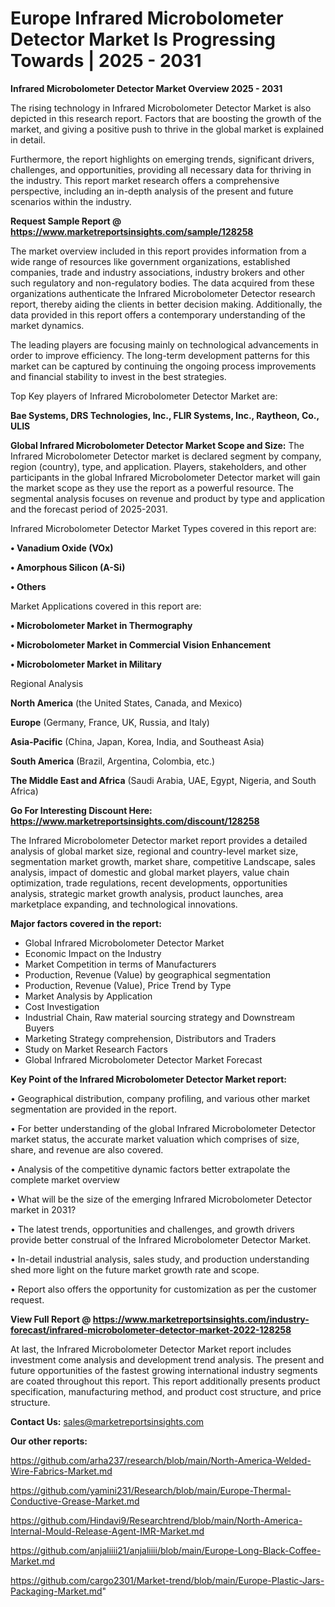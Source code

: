 # Europe Infrared Microbolometer Detector Market Is Progressing Towards | 2025 - 2031

<Strong> Infrared Microbolometer Detector Market Overview 2025 - 2031</strong>

The rising technology in Infrared Microbolometer Detector Market is also depicted in this research report. Factors that are boosting the growth of the market, and giving a positive push to thrive in the global market is explained in detail.

Furthermore, the report highlights on emerging trends, significant drivers, challenges, and opportunities, providing all necessary data for thriving in the industry. This report market research offers a comprehensive perspective, including an in-depth analysis of the present and future scenarios within the industry.

<strong>Request Sample Report @ <a href=https://www.marketreportsinsights.com/sample/128258>https://www.marketreportsinsights.com/sample/128258</a></strong>

The market overview included in this report provides information from a wide range of resources like government organizations, established companies, trade and industry associations, industry brokers and other such regulatory and non-regulatory bodies. The data acquired from these organizations authenticate the Infrared Microbolometer Detector research report, thereby aiding the clients in better decision making. Additionally, the data provided in this report offers a contemporary understanding of the market dynamics.

The leading players are focusing mainly on technological advancements in order to improve efficiency. The long-term development patterns for this market can be captured by continuing the ongoing process improvements and financial stability to invest in the best strategies.

Top Key players of Infrared Microbolometer Detector Market are:

<strong>Bae Systems, DRS Technologies, Inc., FLIR Systems, Inc., Raytheon, Co., ULIS</strong>

<strong><b>Global Infrared Microbolometer Detector Market Scope and Size:</b></strong>
The Infrared Microbolometer Detector market is declared segment by company, region (country), type, and application. Players, stakeholders, and other participants in the global Infrared Microbolometer Detector market will gain the market scope as they use the report as a powerful resource. The segmental analysis focuses on revenue and product by type and application and the forecast period of 2025-2031.

Infrared Microbolometer Detector Market Types covered in this report are:

<strong>• Vanadium Oxide (VOx)

• Amorphous Silicon (A-Si)

• Others</strong>

Market Applications covered in this report are:

<strong>• Microbolometer Market in Thermography

• Microbolometer Market in Commercial Vision Enhancement

• Microbolometer Market in Military</strong> 

Regional Analysis

<strong>North America</strong> (the United States, Canada, and Mexico)

<strong>Europe</strong> (Germany, France, UK, Russia, and Italy)

<strong>Asia-Pacific</strong> (China, Japan, Korea, India, and Southeast Asia)

<strong>South America</strong> (Brazil, Argentina, Colombia, etc.)

<strong>The Middle East and Africa</strong> (Saudi Arabia, UAE, Egypt, Nigeria, and South Africa)

<strong>Go For Interesting Discount Here: <a href=https://www.marketreportsinsights.com/discount/128258>https://www.marketreportsinsights.com/discount/128258</a></strong>

The Infrared Microbolometer Detector market report provides a detailed analysis of global market size, regional and country-level market size, segmentation market growth, market share, competitive Landscape, sales analysis, impact of domestic and global market players, value chain optimization, trade regulations, recent developments, opportunities analysis, strategic market growth analysis, product launches, area marketplace expanding, and technological innovations.

<strong><b>Major factors covered in the report:</b></strong>
<ul>
  <li>Global Infrared Microbolometer Detector Market </li>
  <li>Economic Impact on the Industry</li>
  <li>Market Competition in terms of Manufacturers</li>
  <li>Production, Revenue (Value) by geographical segmentation</li>
  <li>Production, Revenue (Value), Price Trend by Type</li>
  <li>Market Analysis by Application</li>
  <li>Cost Investigation</li>
  <li>Industrial Chain, Raw material sourcing strategy and Downstream Buyers</li>
  <li>Marketing Strategy comprehension, Distributors and Traders</li>
  <li>Study on Market Research Factors</li>
  <li>Global Infrared Microbolometer Detector Market Forecast</li>
</ul>

<strong><b>Key Point of the Infrared Microbolometer Detector Market report:</b></strong>

• Geographical distribution, company profiling, and various other market segmentation are provided in the report.

• For better understanding of the global Infrared Microbolometer Detector market status, the accurate market valuation which comprises of size, share, and revenue are also covered.

• Analysis of the competitive dynamic factors better extrapolate the complete market overview

• What will be the size of the emerging Infrared Microbolometer Detector market in 2031?

• The latest trends, opportunities and challenges, and growth drivers provide better construal of the Infrared Microbolometer Detector Market.

• In-detail industrial analysis, sales study, and production understanding shed more light on the future market growth rate and scope.

• Report also offers the opportunity for customization as per the customer request.

<strong><b>View Full Report @ <a href=https://www.marketreportsinsights.com/industry-forecast/infrared-microbolometer-detector-market-2022-128258>https://www.marketreportsinsights.com/industry-forecast/infrared-microbolometer-detector-market-2022-128258</a></b></strong>


At last, the Infrared Microbolometer Detector Market report includes investment come analysis and development trend analysis. The present and future opportunities of the fastest growing international industry segments are coated throughout this report. This report additionally presents product specification, manufacturing method, and product cost structure, and price structure.

<strong>Contact Us:</strong>
sales@marketreportsinsights.com

<strong>Our other reports:</strong>

<a href=https://github.com/arha237/research/blob/main/North-America-Welded-Wire-Fabrics-Market.md>https://github.com/arha237/research/blob/main/North-America-Welded-Wire-Fabrics-Market.md</a>

<a href=https://github.com/yamini231/Research/blob/main/Europe-Thermal-Conductive-Grease-Market.md>https://github.com/yamini231/Research/blob/main/Europe-Thermal-Conductive-Grease-Market.md</a>

<a href=https://github.com/Hindavi9/Researchtrend/blob/main/North-America-Internal-Mould-Release-Agent-IMR-Market.md>https://github.com/Hindavi9/Researchtrend/blob/main/North-America-Internal-Mould-Release-Agent-IMR-Market.md</a>

<a href=https://github.com/anjaliiii21/anjaliiii/blob/main/Europe-Long-Black-Coffee-Market.md>https://github.com/anjaliiii21/anjaliiii/blob/main/Europe-Long-Black-Coffee-Market.md</a>

<a href=https://github.com/cargo2301/Market-trend/blob/main/Europe-Plastic-Jars-Packaging-Market.md>https://github.com/cargo2301/Market-trend/blob/main/Europe-Plastic-Jars-Packaging-Market.md</a>"
